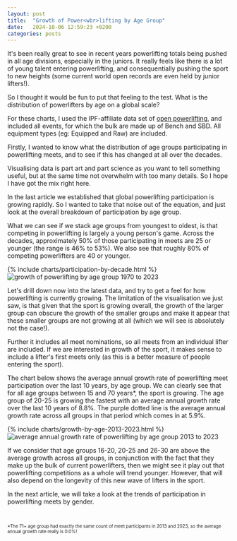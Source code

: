```yaml
---
layout: post
title:  "Growth of Power<wbr>lifting by Age Group"
date:   2024-10-06 12:59:23 +0200
categories: posts
---
```


It's been really great to see in recent years powerlifting totals being pushed in all age divisions, especially in the juniors.
It really feels like there is a lot of young talent entering powerlifting, and consequentially pushing the sport to new heights
(some current world open records are even held by junior lifters!).

So I thought it would be fun to put that feeling to the test. What is the distribution of powerlifters by age on a global scale?

For these charts, I used the IPF-affiliate data set of [open powerlifting](https://www.openpowerlifting.org), and included all events,
for which the bulk are made up of Bench and SBD. All equipment types (eg: Equipped and Raw) are included.

Firstly, I wanted to know what the distribution of age groups participating in powerlifting meets, and to see if this has changed at all over the decades.

Visualising data is part art and part science as you want to tell something useful, but at the same time not overwhelm with too many details. So I hope I have got the mix right here.

In the last article we established that global powerlifting participation is growing rapidly. So I wanted to take that noise out of the equation, and just look at the overall breakdown of participation by age group.

What we can see if we stack age groups from youngest to oldest, is that competing in powerlifting is largely a young person's game. Across the decades, approximately 50% of those participating in meets are 25 or younger (the range is 46% to 53%).
We also see that roughly 80% of competing powerlifters are 40 or younger.

<div class="custom-chart">
  <div class="html-content">
    {% include charts/participation-by-decade.html %}
  </div>
  <div class="svg-content">
    <img src="/assets/charts/participation-by-decade.svg" alt="growth of powerlifting by age group 1970 to 2023">
  </div>
</div>

Let's drill down now into the latest data, and try to get a feel for how powerlifting is currently growing. The limitation of the visualisation we just saw, is that given that the sport is growing overall, 
the growth of the larger group can obscure the growth of the smaller groups and make it appear that these smaller groups are not growing at all (which we will see is absolutely not the case!).

Further it includes all meet nominations, so all meets from an individual lifter are included. If we are interested in growth of the sport,
it makes sense to include a lifter's first meets only (as this is a better measure of people entering the sport).

The chart below shows the average annual growth rate of powerlifting meet participation over the last 10 years, by age group. We can clearly see that for all age groups between 15 and 70 years*, the sport is growing.
The age group of 20-25 is growing the fastest with an average annual growth rate over the last 10 years of 8.8%. 
The purple dotted line is the average annual growth rate across all groups in that period which comes in at 5.9%.

<div class="custom-chart">
  <div class="html-content">
    {% include charts/growth-by-age-2013-2023.html %}
  </div>
  <div class="svg-content">
    <img src="/assets/charts/growth-by-age-2013-2023.svg" alt="average annual growth rate of powerlifting by age group 2013 to 2023">
  </div>
</div>

If we consider that age groups 16-20, 20-25 and 26-30 are above the average growth across all groups, in conjunction with the fact that they make up the bulk of current powerlifters, 
then we might see it play out that powerlifting competitions as a whole will trend younger. However, that will also depend on the longevity of this new wave of lifters in the sport.

In the next article, we will take a look at the trends of participation in powerlifting meets by gender.

<br>
<p style="font-size: 10px;">*The 71+ age group had exactly the same count of meet participants in 2013 and 2023, so the average annual growth rate really is 0.0%!</p>